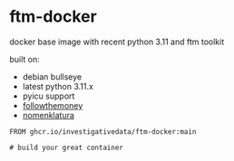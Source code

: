 # ftm-docker

docker base image with recent python 3.11 and ftm toolkit

built on:
- debian bullseye
- latest python 3.11.x
- pyicu support
- [followthemoney](https://github.com/alephdata/followthemoney)
- [nomenklatura](https://github.com/opensanctions/nomenklatura)

```docker
FROM ghcr.io/investigativedata/ftm-docker:main

# build your great container
```
